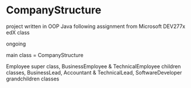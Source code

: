 # CompanyStructure
project written in OOP Java following assignment from Microsoft DEV277x  edX class


ongoing

main class = CompanyStructure

Employee super class, 
BusinessEmployee & TechnicalEmployee children classes,
BusinessLead, Accountant & TechnicalLead, SoftwareDeveloper grandchildren classes

